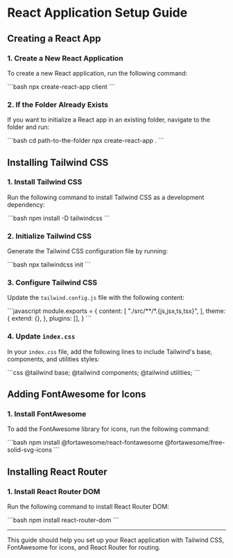 # React Application Setup Guide

## Creating a React App

### 1. Create a New React Application
To create a new React application, run the following command:

\```bash
npx create-react-app client
\```

### 2. If the Folder Already Exists
If you want to initialize a React app in an existing folder, navigate to the folder and run:

\```bash
cd path-to-the-folder
npx create-react-app .
\```

## Installing Tailwind CSS

### 1. Install Tailwind CSS
Run the following command to install Tailwind CSS as a development dependency:

\```bash
npm install -D tailwindcss
\```

### 2. Initialize Tailwind CSS
Generate the Tailwind CSS configuration file by running:

\```bash
npx tailwindcss init
\```

### 3. Configure Tailwind CSS
Update the `tailwind.config.js` file with the following content:

\```javascript
module.exports = {
  content: [
    "./src/**/*.{js,jsx,ts,tsx}",
  ],
  theme: {
    extend: {},
  },
  plugins: [],
}
\```

### 4. Update `index.css`
In your `index.css` file, add the following lines to include Tailwind's base, components, and utilities styles:

\```css
@tailwind base;
@tailwind components;
@tailwind utilities;
\```

## Adding FontAwesome for Icons

### 1. Install FontAwesome
To add the FontAwesome library for icons, run the following command:

\```bash
npm install @fortawesome/react-fontawesome @fortawesome/free-solid-svg-icons
\```

## Installing React Router

### 1. Install React Router DOM
Run the following command to install React Router DOM:

\```bash
npm install react-router-dom
\```

---

This guide should help you set up your React application with Tailwind CSS, FontAwesome for icons, and React Router for routing. 
